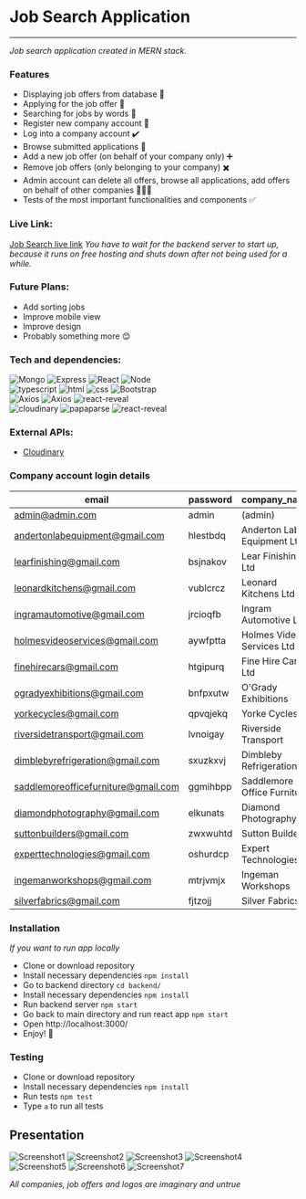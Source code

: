 # Job Search Application

---

_Job search application created in MERN stack._

### Features

- Displaying job offers from database 💼
- Applying for the job offer 🚀
- Searching for jobs by words 🔎
- Register new company account 📧
- Log into a company account ✔️
- Browse submitted applications 📝
- Add a new job offer (on behalf of your company only) ➕
- Remove job offers (only belonging to your company) ✖️
- Admin account can delete all offers, browse all applications, add offers on behalf of other companies 👨🏼‍💻
- Tests of the most important functionalities and components ✅

### Live Link:
[Job Search live link](https://jobsearchmern.netlify.app/)
_You have to wait for the backend server to start up, because it runs on free hosting and shuts down after not being used for a while._

### Future Plans:
- Add sorting jobs
- Improve mobile view
- Improve design
- Probably something more 😊

### Tech and dependencies:
![Mongo](https://img.shields.io/badge/-mongoDB-darkolivegreen?style=for-the-badge&logo=mongodb) ![Express](https://img.shields.io/badge/-express-seagreen?style=for-the-badge&logo=express) ![React](https://img.shields.io/badge/-react-darkslategrey?style=for-the-badge&logo=react)  ![Node](https://img.shields.io/badge/-node.js-darkseagreen?style=for-the-badge&logo=node.js)\
![typescript](https://img.shields.io/badge/-typescript-yellow?style=for-the-badge&logo=typescript) ![html](https://img.shields.io/badge/-html-green?style=for-the-badge&logo=html5) ![css](https://img.shields.io/badge/-css-blue?style=for-the-badge&logo=css3) ![Bootstrap](https://img.shields.io/badge/-bootstrap-darkslateblue?style=for-the-badge&logo=bootstrap)\
![Axios](https://img.shields.io/badge/-Axios-purple?style=for-the-badge&logo=axios) ![Axios](https://img.shields.io/badge/-React--Router-cadetblue?style=for-the-badge&logo=react-router) ![react-reveal](https://img.shields.io/badge/-Testing_Library-black?style=for-the-badge&logo=testing-library)\
![cloudinary](https://img.shields.io/badge/-cloudinary-blue?style=for-the-badge&logo=cloudinary) ![papaparse](https://img.shields.io/badge/-papaparse-green?style=for-the-badge&logo=papaparse) ![react-reveal](https://img.shields.io/badge/-react--reveal-teal?style=for-the-badge&logo=react-reveal) 


### External APIs:
- [Cloudinary](https://cloudinary.com/)

### Company account login details

|email                              |password|company_name               |
|-----------------------------------|--------|---------------------------|
|admin@admin.com                    |admin   |(admin)                      |
|andertonlabequipment@gmail.com     |hlestbdq|Anderton Lab Equipment Ltd |
|learfinishing@gmail.com            |bsjnakov|Lear Finishing Ltd         |
|leonardkitchens@gmail.com          |vublcrcz|Leonard Kitchens Ltd       |
|ingramautomotive@gmail.com         |jrcioqfb|Ingram Automotive Ltd      |
|holmesvideoservices@gmail.com      |aywfptta|Holmes Video Services Ltd  |
|finehirecars@gmail.com             |htgipurq|Fine Hire Cars Ltd         |
|ogradyexhibitions@gmail.com        |bnfpxutw|O'Grady Exhibitions        |
|yorkecycles@gmail.com              |qpvqjekq|Yorke Cycles               |
|riversidetransport@gmail.com       |lvnoigay|Riverside Transport        |
|dimblebyrefrigeration@gmail.com    |sxuzkxvj|Dimbleby Refrigeration     |
|saddlemoreofficefurniture@gmail.com|ggmihbpp|Saddlemore Office Furniture|
|diamondphotography@gmail.com       |elkunats|Diamond Photography        |
|suttonbuilders@gmail.com           |zwxwuhtd|Sutton Builders            |
|experttechnologies@gmail.com       |oshurdcp|Expert Technologies        |
|ingemanworkshops@gmail.com         |mtrjvmjx|Ingeman Workshops          |
|silverfabrics@gmail.com           |fjtzojj |Silver Fabrics             |


### Installation
_If you want to run app locally_
- Clone or download repository
- Install necessary dependencies ```npm install``` 
- Go to backend directory ```cd backend/```
- Install necessary dependencies ```npm install``` 
- Run backend server  ``` npm start ```
- Go back to main directory and run react app ```npm start```
- Open http://localhost:3000/
- Enjoy! 🎉


### Testing
- Clone or download repository
- Install necessary dependencies ```npm install``` 
- Run tests  ``` npm test ```
- Type  ```a``` to run all tests

## Presentation

![Screenshot1](https://raw.githubusercontent.com/ajgoras/job-search-mern/main/screenshots/1.png)
![Screenshot2](https://raw.githubusercontent.com/ajgoras/job-search-mern/main/screenshots/2.png)
![Screenshot3](https://raw.githubusercontent.com/ajgoras/job-search-mern/main/screenshots/3.png)
![Screenshot4](https://raw.githubusercontent.com/ajgoras/job-search-mern/main/screenshots/4.png)
![Screenshot5](https://raw.githubusercontent.com/ajgoras/job-search-mern/main/screenshots/5.png)
![Screenshot6](https://raw.githubusercontent.com/ajgoras/job-search-mern/main/screenshots/6.png)
![Screenshot7](https://raw.githubusercontent.com/ajgoras/job-search-mern/main/screenshots/7.png)

_All companies, job offers and logos are imaginary and untrue_
